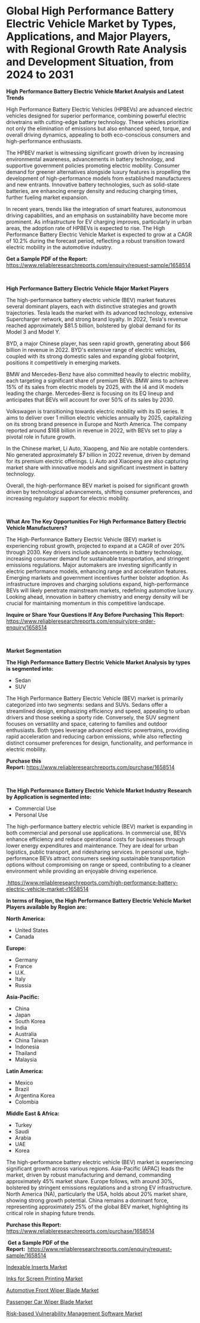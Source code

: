 <p><h1>Global High Performance Battery Electric Vehicle Market by Types, Applications, and Major Players, with Regional Growth Rate Analysis and Development Situation, from 2024 to 2031</h1></p><p><strong>High Performance Battery Electric Vehicle Market Analysis and Latest Trends</strong></p>
<p><p>High Performance Battery Electric Vehicles (HPBEVs) are advanced electric vehicles designed for superior performance, combining powerful electric drivetrains with cutting-edge battery technology. These vehicles prioritize not only the elimination of emissions but also enhanced speed, torque, and overall driving dynamics, appealing to both eco-conscious consumers and high-performance enthusiasts.</p><p>The HPBEV market is witnessing significant growth driven by increasing environmental awareness, advancements in battery technology, and supportive government policies promoting electric mobility. Consumer demand for greener alternatives alongside luxury features is propelling the development of high-performance models from established manufacturers and new entrants. Innovative battery technologies, such as solid-state batteries, are enhancing energy density and reducing charging times, further fueling market expansion.</p><p>In recent years, trends like the integration of smart features, autonomous driving capabilities, and an emphasis on sustainability have become more prominent. As infrastructure for EV charging improves, particularly in urban areas, the adoption rate of HPBEVs is expected to rise. The High Performance Battery Electric Vehicle Market is expected to grow at a CAGR of 10.2% during the forecast period, reflecting a robust transition toward electric mobility in the automotive industry.</p></p>
<p><strong>Get a Sample PDF of the Report:&nbsp;</strong> <a href="https://www.reliableresearchreports.com/enquiry/request-sample/1658514?utm_campaign=6&utm_medium=2&utm_source=Github&utm_content=ia&utm_term=28092024&utm_id=high-performance-battery-electric-vehicle">https://www.reliableresearchreports.com/enquiry/request-sample/1658514</a></p>
<p>&nbsp;</p>
<p><strong>High Performance Battery Electric Vehicle Major Market Players</strong></p>
<p><p>The high-performance battery electric vehicle (BEV) market features several dominant players, each with distinctive strategies and growth trajectories. Tesla leads the market with its advanced technology, extensive Supercharger network, and strong brand loyalty. In 2022, Tesla's revenue reached approximately $81.5 billion, bolstered by global demand for its Model 3 and Model Y.</p><p>BYD, a major Chinese player, has seen rapid growth, generating about $66 billion in revenue in 2022. BYD's extensive range of electric vehicles, coupled with its strong domestic sales and expanding global footprint, positions it competitively in emerging markets.</p><p>BMW and Mercedes-Benz have also committed heavily to electric mobility, each targeting a significant share of premium BEVs. BMW aims to achieve 15% of its sales from electric models by 2025, with the i4 and iX models leading the charge. Mercedes-Benz is focusing on its EQ lineup and anticipates that BEVs will account for over 50% of its sales by 2030.</p><p>Volkswagen is transitioning towards electric mobility with its ID series. It aims to deliver over 1 million electric vehicles annually by 2025, capitalizing on its strong brand presence in Europe and North America. The company reported around $168 billion in revenue in 2022, with BEVs set to play a pivotal role in future growth.</p><p>In the Chinese market, Li Auto, Xiaopeng, and Nio are notable contenders. Nio generated approximately $7 billion in 2022 revenue, driven by demand for its premium electric offerings. Li Auto and Xiaopeng are also capturing market share with innovative models and significant investment in battery technology.</p><p>Overall, the high-performance BEV market is poised for significant growth driven by technological advancements, shifting consumer preferences, and increasing regulatory support for electric mobility.</p></p>
<p>&nbsp;</p>
<p><strong>What Are The Key Opportunities For High Performance Battery Electric Vehicle Manufacturers?</strong></p>
<p><p>The High-Performance Battery Electric Vehicle (BEV) market is experiencing robust growth, projected to expand at a CAGR of over 20% through 2030. Key drivers include advancements in battery technology, increasing consumer demand for sustainable transportation, and stringent emissions regulations. Major automakers are investing significantly in electric performance models, enhancing range and acceleration features. Emerging markets and government incentives further bolster adoption. As infrastructure improves and charging solutions expand, high-performance BEVs will likely penetrate mainstream markets, redefining automotive luxury. Looking ahead, innovation in battery chemistry and energy density will be crucial for maintaining momentum in this competitive landscape.</p></p>
<p><strong>Inquire or Share Your Questions If Any Before Purchasing This Report:</strong> <a href="https://www.reliableresearchreports.com/enquiry/pre-order-enquiry/1658514?utm_campaign=6&utm_medium=2&utm_source=Github&utm_content=ia&utm_term=28092024&utm_id=high-performance-battery-electric-vehicle">https://www.reliableresearchreports.com/enquiry/pre-order-enquiry/1658514</a></p>
<p>&nbsp;</p>
<p><strong>Market Segmentation</strong></p>
<p><strong>The High Performance Battery Electric Vehicle Market Analysis by types is segmented into:</strong></p>
<p><ul><li>Sedan</li><li>SUV</li></ul></p>
<p><p>The High Performance Battery Electric Vehicle (BEV) market is primarily categorized into two segments: sedans and SUVs. Sedans offer a streamlined design, emphasizing efficiency and speed, appealing to urban drivers and those seeking a sporty ride. Conversely, the SUV segment focuses on versatility and space, catering to families and outdoor enthusiasts. Both types leverage advanced electric powertrains, providing rapid acceleration and reducing carbon emissions, while also reflecting distinct consumer preferences for design, functionality, and performance in electric mobility.</p></p>
<p><strong>Purchase this Report:&nbsp;</strong><a href="https://www.reliableresearchreports.com/purchase/1658514?utm_campaign=6&utm_medium=2&utm_source=Github&utm_content=ia&utm_term=28092024&utm_id=high-performance-battery-electric-vehicle">https://www.reliableresearchreports.com/purchase/1658514</a></p>
<p>&nbsp;</p>
<p><strong>The High Performance Battery Electric Vehicle Market Industry Research by Application is segmented into:</strong></p>
<p><ul><li>Commercial Use</li><li>Personal Use</li></ul></p>
<p><p>The high-performance battery electric vehicle (BEV) market is expanding in both commercial and personal use applications. In commercial use, BEVs enhance efficiency and reduce operational costs for businesses through lower energy expenditures and maintenance. They are ideal for urban logistics, public transport, and ridesharing services. In personal use, high-performance BEVs attract consumers seeking sustainable transportation options without compromising on range or speed, contributing to a cleaner environment while providing an enjoyable driving experience.</p></p>
<p><a href="https://www.reliableresearchreports.com/high-performance-battery-electric-vehicle-market-r1658514?utm_campaign=6&utm_medium=2&utm_source=Github&utm_content=ia&utm_term=28092024&utm_id=high-performance-battery-electric-vehicle">&nbsp;https://www.reliableresearchreports.com/high-performance-battery-electric-vehicle-market-r1658514</a></p>
<p><strong>In terms of Region, the High Performance Battery Electric Vehicle Market Players available by Region are:</strong></p>
<p>
    <p> <strong> North America: </strong>
        <ul>
            <li>United States</li>
            <li>Canada</li>
        </ul>
        </p> 
    <p> <strong> Europe: </strong>
        <ul>
            <li>Germany</li>
            <li>France</li>
            <li>U.K.</li>
            <li>Italy</li>
            <li>Russia</li>
        </ul>
        </p> 
    <p> <strong> Asia-Pacific: </strong>
        <ul>
            <li>China</li>
            <li>Japan</li>
            <li>South Korea</li>
            <li>India</li>
            <li>Australia</li>
            <li>China Taiwan</li>
            <li>Indonesia</li>
            <li>Thailand</li>
            <li>Malaysia</li>
        </ul>
        </p> 
    <p> <strong> Latin America: </strong>
        <ul>
            <li>Mexico</li>
            <li>Brazil</li>
            <li>Argentina Korea</li>
            <li>Colombia</li>
        </ul>
        </p> 
    <p> <strong> Middle East & Africa: </strong>
        <ul>
            <li>Turkey</li>
            <li>Saudi</li>
            <li>Arabia</li>
            <li>UAE</li>
            <li>Korea</li>
        </ul>
    </p>
    </p>
<p><p>The high-performance battery electric vehicle (BEV) market is experiencing significant growth across various regions. Asia-Pacific (APAC) leads the market, driven by robust manufacturing and demand, commanding approximately 45% market share. Europe follows, with around 30%, bolstered by stringent emissions regulations and a strong EV infrastructure. North America (NA), particularly the USA, holds about 20% market share, showing strong growth potential. China remains a dominant force, representing approximately 25% of the global BEV market, highlighting its critical role in shaping future trends.</p></p>
<p><strong>Purchase this Report: </strong><a href="https://www.reliableresearchreports.com/purchase/1658514?utm_campaign=6&utm_medium=2&utm_source=Github&utm_content=ia&utm_term=28092024&utm_id=high-performance-battery-electric-vehicle">https://www.reliableresearchreports.com/purchase/1658514</a></p>
<p>&nbsp;<strong>Get a Sample PDF of the Report:&nbsp;&nbsp;</strong><a href="https://www.reliableresearchreports.com/enquiry/request-sample/1658514?utm_campaign=6&utm_medium=2&utm_source=Github&utm_content=ia&utm_term=28092024&utm_id=high-performance-battery-electric-vehicle">https://www.reliableresearchreports.com/enquiry/request-sample/1658514</a></p>
<p><strong></strong></p>
<p><p><a href="https://issuu.com/reportprime-2/docs/indexable-inserts-market-size-2030._8d611413417582?utm_campaign=6&utm_medium=2&utm_source=Github&utm_content=ia&utm_term=28092024&utm_id=high-performance-battery-electric-vehicle">Indexable Inserts Market</a></p><p><a href="https://www.linkedin.com/pulse/future-trends-global-inks-screen-printing-market-insights-upfqe?utm_campaign=6&utm_medium=2&utm_source=Github&utm_content=ia&utm_term=28092024&utm_id=high-performance-battery-electric-vehicle">Inks for Screen Printing Market</a></p><p><a href="https://github.com/AshrafKhan865/Market-Research-Report-List-1/blob/main/automotive-front-wiper-blade-market.md?utm_campaign=6&utm_medium=2&utm_source=Github&utm_content=ia&utm_term=28092024&utm_id=high-performance-battery-electric-vehicle">Automotive Front Wiper Blade Market</a></p><p><a href="https://github.com/bmorecock/Market-Research-Report-List-5/blob/main/passenger-car-wiper-blade-market.md?utm_campaign=6&utm_medium=2&utm_source=Github&utm_content=ia&utm_term=28092024&utm_id=high-performance-battery-electric-vehicle">Passenger Car Wiper Blade Market</a></p><p><a href="https://issuu.com/reportprime-2/docs/risk-based-vulnerability-management_e0264e6c435a0e?utm_campaign=6&utm_medium=2&utm_source=Github&utm_content=ia&utm_term=28092024&utm_id=high-performance-battery-electric-vehicle">Risk-based Vulnerability Management Software Market</a></p></p>